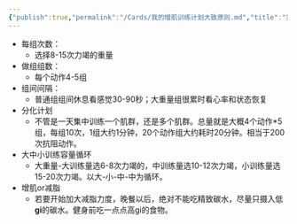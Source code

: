 ```yaml
---
{"publish":true,"permalink":"/Cards/我的增肌训练计划大致原则.md","title":"我的增肌训练计划大致原则","created":"2022-12-04","modified":"2023-03-14","published":"2025-07-27T02:06:09.446+08:00","cssclasses":""}
---
```



- 每组次数：
	- 选择8-15次力竭的重量
- 做组组数：
	- 每个动作4-5组
- 组间间隔：
	- 普通组组间休息看感觉30-90秒；大重量组很累时看心率和状态恢复
- 分化计划
	- 不管是一天集中训练一个肌群，还是多个肌群。总量就是大概4个动作*5组，每组10次，1组大约1分钟，20个动作组大约耗时20分钟。相当于200次抗阻动作。
- 大中小训练容量循环
	- 大重量-大训练量选6-8次力竭的，中训练量选10-12次力竭，小训练量选15-20次力竭。以大-小-中-中为循环。
- 增肌or减脂
	- 若要开始加大减脂力度，晚餐以后，绝对不能吃精致碳水，尽量只摄入低**gi**的碳水。健身前吃一点点高gi的食物。